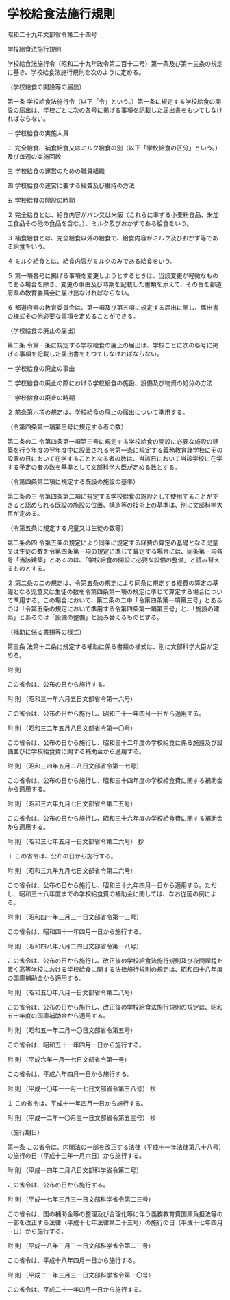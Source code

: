 # 学校給食法施行規則

昭和二十九年文部省令第二十四号

学校給食法施行規則

学校給食法施行令（昭和二十九年政令第二百十二号）第一条及び第十三条の規定に基き、学校給食法施行規則を次のように定める。

（学校給食の開設等の届出）

第一条 学校給食法施行令（以下「令」という。）第一条に規定する学校給食の開設の届出は、学校ごとに次の各号に掲げる事項を記載した届出書をもつてしなければならない。

一 学校給食の実施人員

二 完全給食、補食給食又はミルク給食の別（以下「学校給食の区分」という。）及び毎週の実施回数

三 学校給食の運営のための職員組織

四 学校給食の運営に要する経費及び維持の方法

五 学校給食の開設の時期

２ 完全給食とは、給食内容がパン又は米飯（これらに準ずる小麦粉食品、米加工食品その他の食品を含む。）、ミルク及びおかずである給食をいう。

３ 補食給食とは、完全給食以外の給食で、給食内容がミルク及びおかず等である給食をいう。

４ ミルク給食とは、給食内容がミルクのみである給食をいう。

５ 第一項各号に掲げる事項を変更しようとするときは、当該変更が軽微なものである場合を除き、変更の事由及び時期を記載した書類を添えて、その旨を都道府県の教育委員会に届け出なければならない。

６ 都道府県の教育委員会は、第一項及び第五項に規定する届出に関し、届出書の様式その他必要な事項を定めることができる。

（学校給食の廃止の届出）

第二条 令第一条に規定する学校給食の廃止の届出は、学校ごとに次の各号に掲げる事項を記載した届出書をもつてしなければならない。

一 学校給食の廃止の事由

二 学校給食の廃止の際における学校給食の施設、設備及び物資の処分の方法

三 学校給食の廃止の時期

２ 前条第六項の規定は、学校給食の廃止の届出について準用する。

（令第四条第一項第三号に規定する者の数）

第二条の二 令第四条第一項第三号に規定する学校給食の開設に必要な施設の建築を行う年度の翌年度中に設置される令第一条に規定する義務教育諸学校にその設置の日において在学することとなる者の数は、当該日において当該学校に在学する予定の者の数を基準として文部科学大臣が定める数とする。

（令第四条第二項に規定する既設の施設の基準）

第二条の三 令第四条第二項に規定する学校給食の施設として使用することができると認められる既設の施設の位置、構造等の技術上の基準は、別に文部科学大臣が定める。

（令第五条に規定する児童又は生徒の数等）

第二条の四 令第五条の規定により同条に規定する経費の算定の基礎となる児童又は生徒の数を令第四条第一項の規定に準じて算定する場合には、同条第一項各号「当該建築」とあるのは、「学校給食の開設に必要な設備の整備」と読み替えるものとする。

２ 第二条の二の規定は、令第五条の規定により同条に規定する経費の算定の基礎となる児童又は生徒の数を令第四条第一項の規定に準じて算定する場合について準用する。この場合において、第二条の二中「令第四条第一項第三号」とあるのは「令第五条の規定において準用する令第四条第一項第三号」と、「施設の建築」とあるのは「設備の整備」と読み替えるものとする。

（補助に係る書類等の様式）

第三条 法第十二条に規定する補助に係る書類の様式は、別に文部科学大臣が定める。

附 則

この省令は、公布の日から施行する。

附 則 （昭和三一年六月五日文部省令第一六号）

この省令は、公布の日から施行し、昭和三十一年四月一日から適用する。

附 則 （昭和三二年五月八日文部省令第一〇号）

この省令は、公布の日から施行し、昭和三十二年度の学校給食に係る施設及び設備並びに学校給食費に関する補助金から適用する。

附 則 （昭和三四年五月二八日文部省令第一七号）

この省令は、公布の日から施行し、昭和三十四年度の学校給食費に関する補助金から適用する。

附 則 （昭和三六年九月七日文部省令第二五号）

この省令は、公布の日から施行し、昭和三十六年度の学校給食費に関する補助金から適用する。

附 則 （昭和三七年五月一日文部省令第二六号） 抄

１ この省令は、公布の日から施行する。

附 則 （昭和三九年九月七日文部省令第二六号）

この省令は、公布の日から施行し、昭和三十九年四月一日から適用する。ただし、昭和三十八年度までの学校給食費の補助金に関しては、なお従前の例による。

附 則 （昭和四一年三月三一日文部省令第一三号）

この省令は、昭和四十一年四月一日から施行する。

附 則 （昭和四八年八月二四日文部省令第一八号）

この省令は、公布の日から施行し、改正後の学校給食法施行規則及び夜間課程を置く高等学校における学校給食に関する法律施行規則の規定は、昭和四十八年度の国庫補助金から適用する。

附 則 （昭和五〇年八月一日文部省令第二八号）

この省令は、公布の日から施行し、改正後の学校給食法施行規則の規定は、昭和五十年度の国庫補助金から適用する。

附 則 （昭和五一年二月一〇日文部省令第五号）

この省令は、昭和五十一年四月一日から施行する。

附 則 （平成六年一月一七日文部省令第一号）

この省令は、平成六年四月一日から施行する。

附 則 （平成一〇年一一月一七日文部省令第三八号） 抄

１ この省令は、平成十一年四月一日から施行する。

附 則 （平成一二年一〇月三一日文部省令第五三号） 抄

（施行期日）

第一条 この省令は、内閣法の一部を改正する法律（平成十一年法律第八十八号）の施行の日（平成十三年一月六日）から施行する。

附 則 （平成一四年二月八日文部科学省令第二号）

この省令は、公布の日から施行する。

附 則 （平成一七年三月三一日文部科学省令第二三号）

この省令は、国の補助金等の整理及び合理化等に伴う義務教育費国庫負担法等の一部を改正する法律（平成十七年法律第二十三号）の施行の日（平成十七年四月一日）から施行する。

附 則 （平成一八年三月三一日文部科学省令第二三号）

この省令は、平成十八年四月一日から施行する。

附 則 （平成二一年三月三一日文部科学省令第一〇号）

この省令は、平成二十一年四月一日から施行する。
